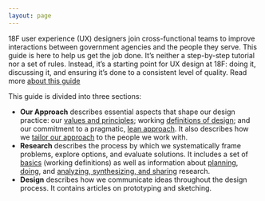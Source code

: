 ```yaml
---
layout: page
---
```


18F user experience (UX) designers join cross-functional teams to improve interactions between government agencies and the people they serve. This guide is here to help us get the job done. It’s neither a step-by-step tutorial nor a set of rules. Instead, it’s a starting point for UX design at 18F: doing it, discussing it, and ensuring it’s done to a consistent level of quality. Read more [about this guide](/about/)

This guide is divided into three sections:

- **Our Approach** describes essential aspects that shape our design practice: our [values and principles](/our-approach/values-and-principles); working [definitions of design](/our-approach/defining-design); and our commitment to a pragmatic, [lean approach](/our-approach/lean/). It also describes how we [tailor our approach](/our-approach/tailor-the-approach/) to the people we work with. 
- **Research** describes the process by which we systematically frame problems, explore options, and evaluate solutions. It includes a set of [basics](/research/basics/) (working definitions) as well as information about [planning](/research/plan/), [doing](/research/do), and [analyzing, synthesizing, and sharing](/research/analyze-synthesize-share) research.
- **Design** describes how we communicate ideas throughout the design process. It contains articles on prototyping and sketching.